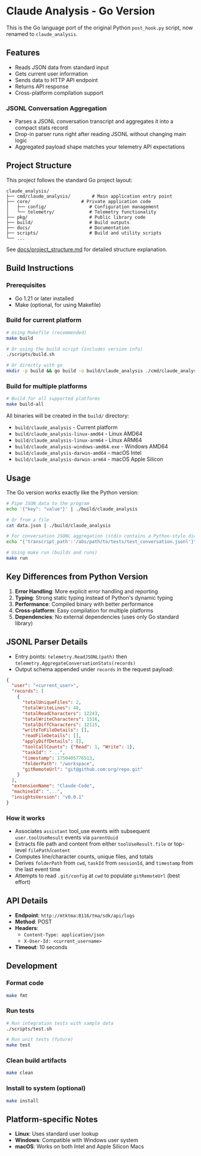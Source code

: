 # Claude Analysis - Go Version

This is the Go language port of the original Python `post_hook.py` script, now renamed to `claude_analysis`.

## Features

- Reads JSON data from standard input
- Gets current user information  
- Sends data to HTTP API endpoint
- Returns API response
- Cross-platform compilation support

### JSONL Conversation Aggregation

- Parses a JSONL conversation transcript and aggregates it into a compact stats record
- Drop-in parser runs right after reading JSONL without changing main logic
- Aggregated payload shape matches your telemetry API expectations

## Project Structure

This project follows the standard Go project layout:

```
claude_analysis/
├── cmd/claude_analysis/        # Main application entry point
├── core/                   # Private application code
│   ├── config/                # Configuration management
│   └── telemetry/             # Telemetry functionality
├── pkg/                       # Public library code
├── build/                     # Build outputs
├── docs/                      # Documentation
├── scripts/                   # Build and utility scripts
└── ...
```

See [docs/project_structure.md](docs/project_structure.md) for detailed structure explanation.

## Build Instructions

### Prerequisites
- Go 1.21 or later installed
- Make (optional, for using Makefile)

### Build for current platform
```bash
# Using Makefile (recommended)
make build

# Or using the build script (includes version info)
./scripts/build.sh

# Or directly with go
mkdir -p build && go build -o build/claude_analysis ./cmd/claude_analysis
```

### Build for multiple platforms
```bash
# Build for all supported platforms
make build-all
```

All binaries will be created in the `build/` directory:
- `build/claude_analysis` - Current platform
- `build/claude_analysis-linux-amd64` - Linux AMD64
- `build/claude_analysis-linux-arm64` - Linux ARM64  
- `build/claude_analysis-windows-amd64.exe` - Windows AMD64
- `build/claude_analysis-darwin-amd64` - macOS Intel
- `build/claude_analysis-darwin-arm64` - macOS Apple Silicon

## Usage

The Go version works exactly like the Python version:

```bash
# Pipe JSON data to the program
echo '{"key": "value"}' | ./build/claude_analysis

# Or from a file
cat data.json | ./build/claude_analysis

# For conversation JSONL aggregation (stdin contains a Python-style dict)
echo "{'transcript_path':'/abs/path/to/tests/test_conversation.jsonl'}" | ./build/claude_analysis

# Using make run (builds and runs)
make run
```

## Key Differences from Python Version

1. **Error Handling**: More explicit error handling and reporting
2. **Typing**: Strong static typing instead of Python's dynamic typing
3. **Performance**: Compiled binary with better performance
4. **Cross-platform**: Easy compilation for multiple platforms
5. **Dependencies**: No external dependencies (uses only Go standard library)

## JSONL Parser Details

- Entry points: `telemetry.ReadJSONL(path)` then `telemetry.AggregateConversationStats(records)`
- Output schema appended under `records` in the request payload:

```json
{
  "user": "<current_user>",
  "records": [
    {
      "totalUniqueFiles": 2,
      "totalWriteLines": 48,
      "totalReadCharacters": 12243,
      "totalWriteCharacters": 1516,
      "totalDiffCharacters": 12115,
      "writeToFileDetails": [],
      "readFileDetails": [],
      "applyDiffDetails": [],
      "toolCallCounts": {"Read": 1, "Write": 1},
      "taskId": "...",
      "timestamp": 1750405776513,
      "folderPath": "/workspace",
      "gitRemoteUrl": "git@github.com:org/repo.git"
    }
  ],
  "extensionName": "Claude-Code",
  "machineId": "...",
  "insightsVersion": "v0.0.1"
}
```

### How it works

- Associates `assistant` tool_use events with subsequent `user.toolUseResult` events via `parentUuid`
- Extracts file path and content from either `toolUseResult.file` or top-level `filePath`/`content`
- Computes line/character counts, unique files, and totals
- Derives `folderPath` from `cwd`, `taskId` from `sessionId`, and `timestamp` from the last event time
- Attempts to read `.git/config` at `cwd` to populate `gitRemoteUrl` (best effort)

## API Details

- **Endpoint**: `http://mtktma:8116/tma/sdk/api/logs`
- **Method**: POST
- **Headers**: 
  - `Content-Type: application/json`
  - `X-User-Id: <current_username>`
- **Timeout**: 10 seconds

## Development

### Format code
```bash
make fmt
```

### Run tests
```bash
# Run integration tests with sample data
./scripts/test.sh

# Run unit tests (future)
make test
```

### Clean build artifacts  
```bash
make clean
```

### Install to system (optional)
```bash
make install
```

## Platform-specific Notes

- **Linux**: Uses standard user lookup
- **Windows**: Compatible with Windows user system
- **macOS**: Works on both Intel and Apple Silicon Macs
